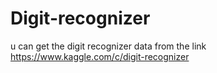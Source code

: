 # Digit-recognizer
 u can get the digit recognizer data  from the link https://www.kaggle.com/c/digit-recognizer
